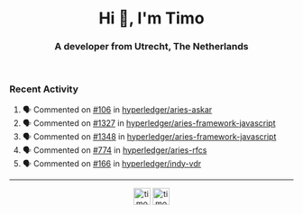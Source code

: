 <h1 align="center">Hi 👋, I'm Timo</h1>
<h3 align="center">A developer from Utrecht, The Netherlands</h3>
<br/>
<!-- https://github.com/rahuldkjain/github-profile-readme-generator --!>

<!--  <p align="left"><img src="https://github-readme-stats.vercel.app/api?username=timoglastra&show_icons=true&count_private=true&" alt="timoglastra" /></p> --!>

<!--
Github language stats
<p align="left"><img src="https://github-readme-stats.vercel.app/api/top-langs/?username=timoglastra&layout=compact" alt="timoglastra" /><p>
-->

<!-- Codestats language stats -->
<!-- <p align="left"><img src="https://codestats-readme.vercel.app/api/top-langs/?username=timoglastra&layout=compact&language_count=12" alt="timoglastra" /><p>    --!>
  
<h3>Recent Activity</h3>

<!--START_SECTION:activity-->
1. 🗣 Commented on [#106](https://github.com/hyperledger/aries-askar/issues/106) in [hyperledger/aries-askar](https://github.com/hyperledger/aries-askar)
2. 🗣 Commented on [#1327](https://github.com/hyperledger/aries-framework-javascript/issues/1327) in [hyperledger/aries-framework-javascript](https://github.com/hyperledger/aries-framework-javascript)
3. 🗣 Commented on [#1348](https://github.com/hyperledger/aries-framework-javascript/issues/1348) in [hyperledger/aries-framework-javascript](https://github.com/hyperledger/aries-framework-javascript)
4. 🗣 Commented on [#774](https://github.com/hyperledger/aries-rfcs/issues/774) in [hyperledger/aries-rfcs](https://github.com/hyperledger/aries-rfcs)
5. 🗣 Commented on [#166](https://github.com/hyperledger/indy-vdr/issues/166) in [hyperledger/indy-vdr](https://github.com/hyperledger/indy-vdr)
<!--END_SECTION:activity-->

---

<p align="center">
<a href="https://twitter.com/timoglastra" target="blank"><img align="center" src="https://cdn.jsdelivr.net/npm/simple-icons@3.0.1/icons/twitter.svg" alt="timoglastra" height="30" width="30" /></a>
<a href="https://linkedin.com/in/timoglastra" target="blank"><img align="center" src="https://cdn.jsdelivr.net/npm/simple-icons@3.0.1/icons/linkedin.svg" alt="timoglastra" height="30" width="30" /></a>
</p>




